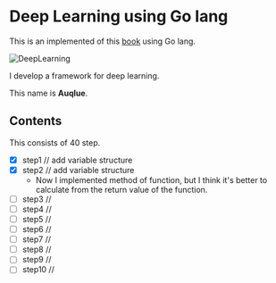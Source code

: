 # Deep Learning using Go lang

This is an implemented of this [book](https://www.oreilly.co.jp/books/9784873119069/) using Go lang.

![DeepLearning](https://user-images.githubusercontent.com/42408108/100508576-123ea580-31b1-11eb-8412-79c303dcaace.jpeg)

I develop a framework for deep learning.

This name is **Auqlue**.

## Contents

This consists of 40 step.

- [x] step1 // add variable structure
- [x] step2 // add variable structure
  - Now I implemented method of function, but I think it's better to calculate from the return value of the function.
- [ ] step3 //
- [ ] step4 //
- [ ] step5 //
- [ ] step6 //
- [ ] step7 //
- [ ] step8 //
- [ ] step9 //
- [ ] step10 //
